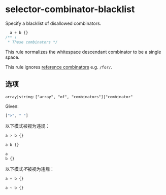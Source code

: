# selector-combinator-blacklist

Specify a blacklist of disallowed combinators.

```css
  a + b {}
/** ↑
 * These combinators */
```

This rule normalizes the whitespace descendant combinator to be a single space.

This rule ignores [reference combinators](https://www.w3.org/TR/selectors4/#idref-combinators) e.g. `/for/`.

## 选项

`array|string`: `["array", "of", "combinators"]|"combinator"`

Given:

```js
[">", " "]
```

以下模式被视为违规：

```css
a > b {}
```

```css
a b {}
```

```css
a
b {}
```

以下模式*不*被视为违规：

```css
a + b {}
```

```css
a ~ b {}
```

